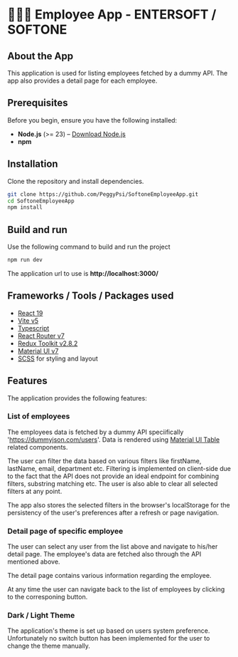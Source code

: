 # 🧑‍💻🏢 Employee App - ENTERSOFT / SOFTONE

## About the App
This application is used for listing employees fetched by a dummy API. The app also provides a detail page for each employee. 

## Prerequisites
Before you begin, ensure you have the following installed:

- **Node.js** (>= 23) – [Download Node.js](https://nodejs.org/)
- **npm**

## Installation

Clone the repository and install dependencies.

```bash
git clone https://github.com/PeggyPsi/SoftoneEmployeeApp.git
cd SoftoneEmployeeApp
npm install
```

## Build and run

Use the following command to build and run the project

```bash
npm run dev
```

The application url to use is **http://localhost:3000/**

## Frameworks / Tools / Packages used

- [React 19](https://react.dev/blog/2024/12/05/react-19)
- [Vite v5](https://vite.dev/config/)
- [Typescript](https://www.typescriptlang.org/)
- [React Router v7](https://reactrouter.com/home)
- [Redux Toolkit v2.8.2](https://redux-toolkit.js.org/usage/usage-guide)
- [Material UI v7](https://mui.com/material-ui/react-table/)
- [SCSS](https://sass-lang.com/) for styling and layout

## Features

The application provides the following features:

### List of employees 
The employees data is fetched by a dummy API speciifically 'https://dummyjson.com/users'. Data is rendered using [Material UI Table](https://mui.com/material-ui/react-table/) related components.

The user can filter the data based on various filters like firstName, lastName, email, department etc. Filtering is implemented on client-side due to the fact that the API does not provide an ideal endpoint for combining filters, substring matching etc. The user is also able to clear all selected filters at any point. 

The app also stores the selected filters in the browser's localStorage for the persistency of the user's preferences after a refresh or page navigation.

### Detail page of specific employee

The user can select any user from the list above and navigate to his/her detail page. The employee's data are fetched also through the API mentioned above. 

The detail page contains various information regarding the employee.

At any time the user can navigate back to the list of employees by clicking to the corresponing button.

### Dark / Light Theme

The application's theme is set up based on users system preference. Unfortunately no switch button has been implemented for the user to change the theme manually.